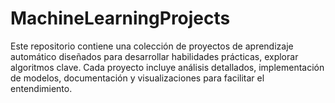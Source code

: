 # MachineLearningProjects
Este repositorio contiene una colección de proyectos de aprendizaje automático diseñados para desarrollar habilidades prácticas, explorar algoritmos clave. Cada proyecto incluye análisis detallados, implementación de modelos, documentación y visualizaciones para facilitar el entendimiento.
